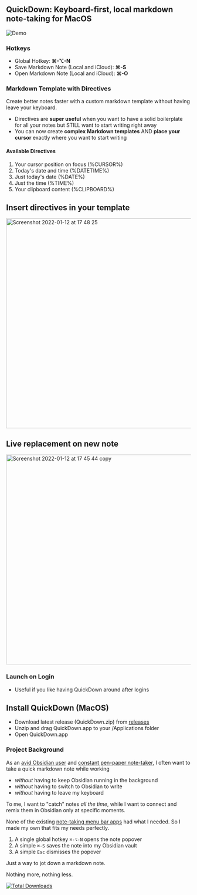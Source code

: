 ## QuickDown: Keyboard-first, local markdown note-taking for MacOS

![Demo](https://github.com/akaalias/quickdown/blob/main/demo.gif?raw=true)
 
### Hotkeys
- Global Hotkey: **⌘-⌥-N**
- Save Markdown Note (Local and iCloud): **⌘-S**
- Open Markdown Note (Local and iCloud): **⌘-O**

### Markdown Template with Directives
Create better notes faster with a custom markdown template without having leave your keyboard.

- Directives are **super useful** when you want to have a solid boilerplate for all your notes but STILL want to start writing right away
- You can now create **complex Markdown templates** AND **place your cursor** exactly where you want to start writing

#### Available Directives
1. Your cursor position on focus (%CURSOR%)
2. Today's date and time (%DATETIME%)
3. Just today's date (%DATE%)
4. Just the time (%TIME%)
5. Your clipboard content (%CLIPBOARD%)

## Insert directives in your template
<img width="572" alt="Screenshot 2022-01-12 at 17 48 25" src="https://user-images.githubusercontent.com/111555/149195363-f21dad34-7537-4673-84b8-82aab3055207.png">

## Live replacement on new note
<img width="572" alt="Screenshot 2022-01-12 at 17 45 44 copy" src="https://user-images.githubusercontent.com/111555/149323391-1f7504b0-34a1-4436-8eb0-6d731d8f2677.png">

### Launch on Login
- Useful if you like having QuickDown around after logins

## Install QuickDown (MacOS)
- Download latest release (QuickDown.zip) from [releases](https://github.com/akaalias/quickdown/releases)
- Unzip and drag QuickDown.app to your /Applications folder
- Open QuickDown.app 

### Project Background

As an [avid Obsidian user](https://publish.obsidian.md/alexisrondeau) and [constant pen-paper note-taker](https://publish.obsidian.md/alexisrondeau/%E2%AD%90%EF%B8%8F+My+Physical+Notebooks+(Photos)), I often want to take a quick markdown note while working 
- _without_ having to keep Obsidian running in the background
- _without_ having to switch to Obsidian to write
- _without_ having to leave my keyboard

To me, I want to "catch" notes _all the time_, while I want to connect and remix them in Obsidian only at specific moments. 

None of the existing [note-taking menu bar apps](https://www.macmenubar.com/note-taking-apps/) had what I needed. So I made my own that fits my needs perfectly.

1. A single global hotkey `⌘-⌥-N` opens the note popover
2. A simple `⌘-S` saves the note into my Obsidian vault
3. A simple `Esc` dismisses the popover

Just a way to jot down a markdown note.

Nothing more, nothing less. 

[![Total Downloads](https://img.shields.io/github/downloads/akaalias/quickdown/total.svg?logoColor=brightgreen)]()
